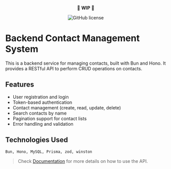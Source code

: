 <div align="center">

🚧 **WIP** 🚧

![GitHub license](https://img.shields.io/github/license/seinzzz/hono-bun)

</div>

# Backend Contact Management System

This is a backend service for managing contacts, built with Bun and Hono. It provides a RESTful API to perform CRUD operations on contacts.

## Features

- User registration and login
- Token-based authentication
- Contact management (create, read, update, delete)
- Search contacts by name
- Pagination support for contact lists
- Error handling and validation

## Technologies Used

`Bun, Hono, MySQL, Prisma, zod, winston`

> Check [Documentation](./docs/) for more details on how to use the API.
